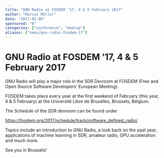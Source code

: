 ```yaml
---
title: "GNU Radio at FOSDEM ’17, 4 & 5 February 2017"
author: "Marcus Müller"
date: "2017-01-06"
sponsored: "0"
categories: ["conference", "meetup"]
aliases: ["news/gnu-radio-fosdem-17"]
---
```


# GNU Radio at FOSDEM &#8217;17, 4 &#038; 5 February 2017

GNU Radio will play a major role in the SDR Devroom at FOSDEM (Free and Open Source Software Developers&#8217; European Meeting).

FOSDEM takes place every year at the first weekend of February (this year, 4 &amp; 5 February) at the Université Libre de Bruxelles, Brussels, Belgium.

The Schedule of the SDR devroom can be found under

https://fosdem.org/2017/schedule/track/software_defined_radio/

Topics include an introduction to GNU Radio, a look back on the past year, applications of machine learning in SDR, amateur radio, GPU acceleration and much more.

See you in Brussels!
